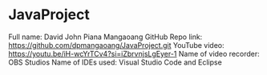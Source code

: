 # JavaProject

Full name: David John Piana Mangaoang
GitHub Repo link: https://github.com/dpmangaoang/JavaProject.git
YouTube video: https://youtu.be/iH-wcYrTCv4?si=iZbrvnjsLgEyer-1
Name of video recorder: OBS Studios
Name of IDEs used: Visual Studio Code and Eclipse